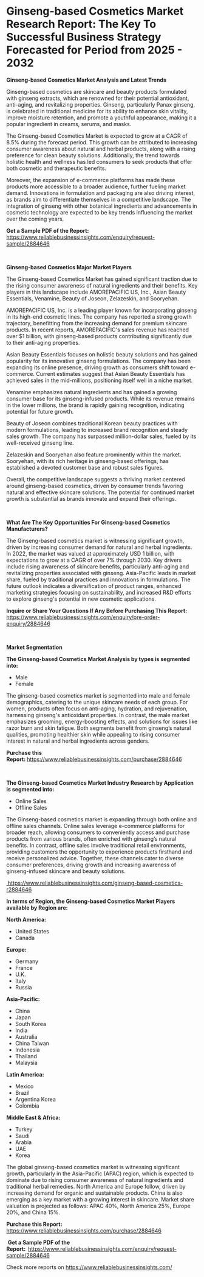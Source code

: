 <p><h1>Ginseng-based Cosmetics Market Research Report: The Key To Successful Business Strategy Forecasted for Period from 2025 - 2032</h1></p><p><strong>Ginseng-based Cosmetics Market Analysis and Latest Trends</strong></p>
<p><p>Ginseng-based cosmetics are skincare and beauty products formulated with ginseng extracts, which are renowned for their potential antioxidant, anti-aging, and revitalizing properties. Ginseng, particularly Panax ginseng, is celebrated in traditional medicine for its ability to enhance skin vitality, improve moisture retention, and promote a youthful appearance, making it a popular ingredient in creams, serums, and masks.</p><p>The Ginseng-based Cosmetics Market is expected to grow at a CAGR of 8.5% during the forecast period. This growth can be attributed to increasing consumer awareness about natural and herbal products, along with a rising preference for clean beauty solutions. Additionally, the trend towards holistic health and wellness has led consumers to seek products that offer both cosmetic and therapeutic benefits. </p><p>Moreover, the expansion of e-commerce platforms has made these products more accessible to a broader audience, further fueling market demand. Innovations in formulation and packaging are also driving interest, as brands aim to differentiate themselves in a competitive landscape. The integration of ginseng with other botanical ingredients and advancements in cosmetic technology are expected to be key trends influencing the market over the coming years.</p></p>
<p><strong>Get a Sample PDF of the Report:&nbsp;</strong> <a href="https://www.reliablebusinessinsights.com/enquiry/request-sample/2884646?utm_campaign=3093&utm_medium=2&utm_source=Github&utm_content=ia&utm_term=13032025&utm_id=ginseng-based-cosmetics">https://www.reliablebusinessinsights.com/enquiry/request-sample/2884646</a></p>
<p>&nbsp;</p>
<p><strong>Ginseng-based Cosmetics Major Market Players</strong></p>
<p><p>The Ginseng-based Cosmetics Market has gained significant traction due to the rising consumer awareness of natural ingredients and their benefits. Key players in this landscape include AMOREPACIFIC US, Inc., Asian Beauty Essentials, Venamine, Beauty of Joseon, Zelazeskin, and Sooryehan.</p><p>AMOREPACIFIC US, Inc. is a leading player known for incorporating ginseng in its high-end cosmetic lines. The company has reported a strong growth trajectory, benefitting from the increasing demand for premium skincare products. In recent reports, AMOREPACIFIC's sales revenue has reached over $1 billion, with ginseng-based products contributing significantly due to their anti-aging properties.</p><p>Asian Beauty Essentials focuses on holistic beauty solutions and has gained popularity for its innovative ginseng formulations. The company has been expanding its online presence, driving growth as consumers shift toward e-commerce. Current estimates suggest that Asian Beauty Essentials has achieved sales in the mid-millions, positioning itself well in a niche market.</p><p>Venamine emphasizes natural ingredients and has gained a growing consumer base for its ginseng-infused products. While its revenue remains in the lower millions, the brand is rapidly gaining recognition, indicating potential for future growth.</p><p>Beauty of Joseon combines traditional Korean beauty practices with modern formulations, leading to increased brand recognition and steady sales growth. The company has surpassed million-dollar sales, fueled by its well-received ginseng line.</p><p>Zelazeskin and Sooryehan also feature prominently within the market. Sooryehan, with its rich heritage in ginseng-based offerings, has established a devoted customer base and robust sales figures.</p><p>Overall, the competitive landscape suggests a thriving market centered around ginseng-based cosmetics, driven by consumer trends favoring natural and effective skincare solutions. The potential for continued market growth is substantial as brands innovate and expand their offerings.</p></p>
<p>&nbsp;</p>
<p><strong>What Are The Key Opportunities For Ginseng-based Cosmetics Manufacturers?</strong></p>
<p><p>The Ginseng-based cosmetics market is witnessing significant growth, driven by increasing consumer demand for natural and herbal ingredients. In 2022, the market was valued at approximately USD 1 billion, with expectations to grow at a CAGR of over 7% through 2030. Key drivers include rising awareness of skincare benefits, particularly anti-aging and revitalizing properties associated with ginseng. Asia-Pacific leads in market share, fueled by traditional practices and innovations in formulations. The future outlook indicates a diversification of product ranges, enhanced marketing strategies focusing on sustainability, and increased R&D efforts to explore ginseng's potential in new cosmetic applications.</p></p>
<p><strong>Inquire or Share Your Questions If Any Before Purchasing This Report:</strong> <a href="https://www.reliablebusinessinsights.com/enquiry/pre-order-enquiry/2884646?utm_campaign=3093&utm_medium=2&utm_source=Github&utm_content=ia&utm_term=13032025&utm_id=ginseng-based-cosmetics">https://www.reliablebusinessinsights.com/enquiry/pre-order-enquiry/2884646</a></p>
<p>&nbsp;</p>
<p><strong>Market Segmentation</strong></p>
<p><strong>The Ginseng-based Cosmetics Market Analysis by types is segmented into:</strong></p>
<p><ul><li>Male</li><li>Female</li></ul></p>
<p><p>The ginseng-based cosmetics market is segmented into male and female demographics, catering to the unique skincare needs of each group. For women, products often focus on anti-aging, hydration, and rejuvenation, harnessing ginseng's antioxidant properties. In contrast, the male market emphasizes grooming, energy-boosting effects, and solutions for issues like razor burn and skin fatigue. Both segments benefit from ginseng’s natural qualities, promoting healthier skin while appealing to rising consumer interest in natural and herbal ingredients across genders.</p></p>
<p><strong>Purchase this Report:&nbsp;</strong><a href="https://www.reliablebusinessinsights.com/purchase/2884646?utm_campaign=3093&utm_medium=2&utm_source=Github&utm_content=ia&utm_term=13032025&utm_id=ginseng-based-cosmetics">https://www.reliablebusinessinsights.com/purchase/2884646</a></p>
<p>&nbsp;</p>
<p><strong>The Ginseng-based Cosmetics Market Industry Research by Application is segmented into:</strong></p>
<p><ul><li>Online Sales</li><li>Offline Sales</li></ul></p>
<p><p>The Ginseng-based cosmetics market is expanding through both online and offline sales channels. Online sales leverage e-commerce platforms for broader reach, allowing consumers to conveniently access and purchase products from various brands, often enriched with ginseng’s natural benefits. In contrast, offline sales involve traditional retail environments, providing customers the opportunity to experience products firsthand and receive personalized advice. Together, these channels cater to diverse consumer preferences, driving growth and increasing awareness of ginseng-infused skincare and beauty solutions.</p></p>
<p><a href="https://www.reliablebusinessinsights.com/ginseng-based-cosmetics-r2884646?utm_campaign=3093&utm_medium=2&utm_source=Github&utm_content=ia&utm_term=13032025&utm_id=ginseng-based-cosmetics">&nbsp;https://www.reliablebusinessinsights.com/ginseng-based-cosmetics-r2884646</a></p>
<p><strong>In terms of Region, the Ginseng-based Cosmetics Market Players available by Region are:</strong></p>
<p>
    <p> <strong> North America: </strong>
        <ul>
            <li>United States</li>
            <li>Canada</li>
        </ul>
        </p> 
    <p> <strong> Europe: </strong>
        <ul>
            <li>Germany</li>
            <li>France</li>
            <li>U.K.</li>
            <li>Italy</li>
            <li>Russia</li>
        </ul>
        </p> 
    <p> <strong> Asia-Pacific: </strong>
        <ul>
            <li>China</li>
            <li>Japan</li>
            <li>South Korea</li>
            <li>India</li>
            <li>Australia</li>
            <li>China Taiwan</li>
            <li>Indonesia</li>
            <li>Thailand</li>
            <li>Malaysia</li>
        </ul>
        </p> 
    <p> <strong> Latin America: </strong>
        <ul>
            <li>Mexico</li>
            <li>Brazil</li>
            <li>Argentina Korea</li>
            <li>Colombia</li>
        </ul>
        </p> 
    <p> <strong> Middle East & Africa: </strong>
        <ul>
            <li>Turkey</li>
            <li>Saudi</li>
            <li>Arabia</li>
            <li>UAE</li>
            <li>Korea</li>
        </ul>
    </p>
    </p>
<p><p>The global ginseng-based cosmetics market is witnessing significant growth, particularly in the Asia-Pacific (APAC) region, which is expected to dominate due to rising consumer awareness of natural ingredients and traditional herbal remedies. North America and Europe follow, driven by increasing demand for organic and sustainable products. China is also emerging as a key market with a growing interest in skincare. Market share valuation is projected as follows: APAC 40%, North America 25%, Europe 20%, and China 15%.</p></p>
<p><strong>Purchase this Report: </strong><a href="https://www.reliablebusinessinsights.com/purchase/2884646?utm_campaign=3093&utm_medium=2&utm_source=Github&utm_content=ia&utm_term=13032025&utm_id=ginseng-based-cosmetics">https://www.reliablebusinessinsights.com/purchase/2884646</a></p>
<p>&nbsp;<strong>Get a Sample PDF of the Report:&nbsp;&nbsp;</strong><a href="https://www.reliablebusinessinsights.com/enquiry/request-sample/2884646?utm_campaign=3093&utm_medium=2&utm_source=Github&utm_content=ia&utm_term=13032025&utm_id=ginseng-based-cosmetics">https://www.reliablebusinessinsights.com/enquiry/request-sample/2884646</a></p>
<p><strong></strong></p>
<p>Check more reports on <a href="https://www.reliablebusinessinsights.com/?utm_campaign=3093&utm_medium=2&utm_source=Github&utm_content=ia&utm_term=13032025&utm_id=ginseng-based-cosmetics">https://www.reliablebusinessinsights.com/</a></p>